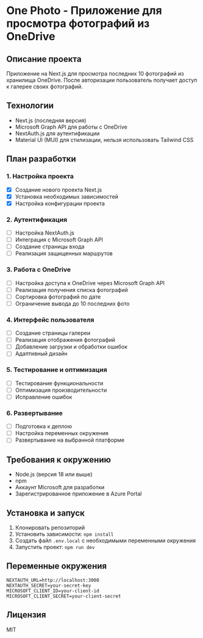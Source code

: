 # One Photo - Приложение для просмотра фотографий из OneDrive

## Описание проекта
Приложение на Next.js для просмотра последних 10 фотографий из хранилища OneDrive. После авторизации пользователь получает доступ к галерее своих фотографий.

## Технологии
- Next.js (последняя версия)
- Microsoft Graph API для работы с OneDrive
- NextAuth.js для аутентификации
- Material UI (MUI) для стилизации, нельзя использовать Tailwind CSS

## План разработки

### 1. Настройка проекта
- [x] Создание нового проекта Next.js
- [x] Установка необходимых зависимостей
- [x] Настройка конфигурации проекта

### 2. Аутентификация
- [ ] Настройка NextAuth.js
- [ ] Интеграция с Microsoft Graph API
- [ ] Создание страницы входа
- [ ] Реализация защищенных маршрутов

### 3. Работа с OneDrive
- [ ] Настройка доступа к OneDrive через Microsoft Graph API
- [ ] Реализация получения списка фотографий
- [ ] Сортировка фотографий по дате
- [ ] Ограничение вывода до 10 последних фото

### 4. Интерфейс пользователя
- [ ] Создание страницы галереи
- [ ] Реализация отображения фотографий
- [ ] Добавление загрузки и обработки ошибок
- [ ] Адаптивный дизайн

### 5. Тестирование и оптимизация
- [ ] Тестирование функциональности
- [ ] Оптимизация производительности
- [ ] Исправление ошибок

### 6. Развертывание
- [ ] Подготовка к деплою
- [ ] Настройка переменных окружения
- [ ] Развертывание на выбранной платформе

## Требования к окружению
- Node.js (версия 18 или выше)
- npm
- Аккаунт Microsoft для разработки
- Зарегистрированное приложение в Azure Portal

## Установка и запуск
1. Клонировать репозиторий
2. Установить зависимости: `npm install`
3. Создать файл `.env.local` с необходимыми переменными окружения
4. Запустить проект: `npm run dev`

## Переменные окружения
```
NEXTAUTH_URL=http://localhost:3000
NEXTAUTH_SECRET=your-secret-key
MICROSOFT_CLIENT_ID=your-client-id
MICROSOFT_CLIENT_SECRET=your-client-secret
```

## Лицензия
MIT
